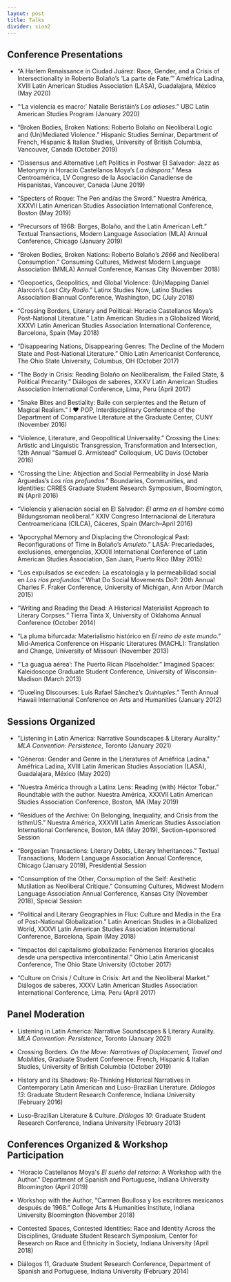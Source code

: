```yaml
---
layout: post
title: Talks
divider: sion2
---
```


## Conference Presentations
* “A Harlem Renaissance in Ciudad Juárez: Race, Gender, and a Crisis of Intersectionality in Roberto Bolaño’s ‘La parte de Fate.’” Améfrica Ladina, XVIII Latin American Studies Association (LASA), Guadalajara, México (May 2020)

* “‘La violencia es macro:’ Natalie Beristáin’s _Los adioses_.” UBC Latin American Studies Program (January 2020)

* “Broken Bodies, Broken Nations: Roberto Bolaño on Neoliberal Logic and (Un)Mediated Violence.” Hispanic Studies Seminar, Department of French, Hispanic & Italian Studies, University of British Columbia, Vancouver, Canada (October 2019)

* “Dissensus and Alternative Left Politics in Postwar El Salvador: Jazz as Metonymy in Horacio Castellanos Moya’s _La diáspora_.” Mesa Centroamérica, LV Congreso de la Asociación Canadiense de Hispanistas, Vancouver, Canada (June 2019)

* “Specters of Roque: The Pen and/as the Sword.” Nuestra América, XXXVII Latin American Studies Association International Conference, Boston (May 2019)

* “Precursors of 1968: Borges, Bolaño, and the Latin American Left.” Textual Transactions, Modern Language Association (MLA) Annual Conference, Chicago (January 2019)

* “Broken Bodies, Broken Nations: Roberto Bolaño’s _2666_ and Neoliberal Consumption.” Consuming Cultures, Midwest Modern Language Association (MMLA) Annual Conference, Kansas City (November 2018)

* “Geopoetics, Geopolitics, and Global Violence: (Un)Mapping Daniel Alarcón’s _Lost City Radio_.” Latinx Studies Now, Latino Studies Association Biannual Conference, Washington, DC (July 2018)

* “Crossing Borders, Literary and Political: Horacio Castellanos Moya’s Post-National Literature.” Latin American Studies in a Globalized World, XXXVI Latin American Studies Association International Conference, Barcelona, Spain (May 2018)

* “Disappearing Nations, Disappearing Genres: The Decline of the Modern State and Post-National Literature.” Ohio Latin Americanist Conference, The Ohio State University, Columbus, OH (October 2017)

* “The Body in Crisis: Reading Bolaño on Neoliberalism, the Failed State, & Political Precarity.” Diálogos de saberes, XXXV Latin American Studies Association International Conference, Lima, Peru (April 2017)

* "Snake Bites and Bestiality: Baile con serpientes and the Return of Magical Realism.” I ♥ POP, Interdisciplinary Conference of the Department of Comparative Literature at the Graduate Center, CUNY (November 2016)

* “Violence, Literature, and Geopolitical Universality.” Crossing the Lines: Artistic and Linguistic Transgression, Transformation and Intersection, 12th Annual “Samuel G. Armistead” Colloquium, UC Davis (October 2016)

* “Crossing the Line: Abjection and Social Permeability in José María Arguedas’s _Los ríos profundos_.” Boundaries, Communities, and Identities: CRRES Graduate Student Research Symposium, Bloomington, IN (April 2016)

* “Violencia y alienación social en El Salvador: _El arma en el hombre_ como Bildungsroman neoliberal.” XXIV Congreso Internacional de Literatura Centroamericana (CILCA), Cáceres, Spain (March–April 2016)

* “Apocryphal Memory and Displacing the Chronological Past: Reconfigurations of Time in Bolaño’s _Amuleto_.” LASA: Precariedades, exclusiones, emergencias, XXXIII International Conference of Latin American Studies Association, San Juan, Puerto Rico (May 2015)

* “Los expulsados se exceden: La escatología y la permeabilidad social en _Los ríos profundos_.” What Do Social Movements Do?: 20th Annual Charles F. Fraker Conference, University of Michigan, Ann Arbor (March 2015)

* “Writing and Reading the Dead: A Historical Materialist Approach to Literary Corpses.” Tierra Tinta X, University of Oklahoma Annual Conference (October 2014)

* “La pluma bifurcada: Materialismo histórico en _El reino de este mundo_.” Mid-America Conference on Hispanic Literatures (MACHL): Translation and Change, University of Missouri (November 2013)

* “‘La guagua aérea’: The Puerto Rican Placeholder.” Imagined Spaces: Kaleidoscope Graduate Student Conference, University of Wisconsin-Madison (March 2013)

* “Duœling Discourses: Luis Rafael Sánchez’s _Quíntuples_.” Tenth Annual Hawaii International Conference on Arts and Humanities (January 2012)

## Sessions Organized
* "Listening in Latin America: Narrative Soundscapes & Literary Aurality." _MLA Convention: Persistence_, Toronto (January 2021)
* "Géneros: Gender and Genre in the Literatures of Améfrica Ladina." Améfrica Ladina, XVIII Latin American Studies Association (LASA), Guadalajara, México (May 2020)

* "Nuestra América through a Latinx Lens: Reading (with) Héctor Tobar.” Roundtable with the author. Nuestra América, XXXVII Latin American Studies Association Conference, Boston, MA (May 2019)

* “Residues of the Archive: On Belonging, Inequality, and Crisis from the IsthmUS.” Nuestra América, XXXVII Latin American Studies Association International Conference, Boston, MA (May 2019), Section-sponsored Session

* “Borgesian Transactions: Literary Debts, Literary Inheritances.” Textual Transactions, Modern Language Association Annual Conference, Chicago (January 2019), Presidential Session

* “Consumption of the Other, Consumption of the Self: Aesthetic Mutilation as Neoliberal Critique.” Consuming Cultures, Midwest Modern Language Association Annual Conference, Kansas City (November 2018), Special Session

* “Political and Literary Geographies in Flux: Culture and Media in the Era of Post-National Globalization.” Latin American Studies in a Globalized World, XXXVI Latin American Studies Association International Conference, Barcelona, Spain (May 2018)

* “Impactos del capitalismo globalizado: Fenómenos literarios glocales desde una perspectiva intercontinental.” Ohio Latin Americanist Conference, The Ohio State University (October 2017)

* “Culture on Crisis / Culture in Crisis: Art and the Neoliberal Market.” Diálogos de saberes, XXXV Latin American Studies Association International Conference, Lima, Peru (April 2017)

## Panel Moderation
* Listening in Latin America: Narrative Soundscapes & Literary Aurality. _MLA Convention: Persistence_, Toronto (January 2021)
* Crossing Borders. _On the Move: Narratives of Displacement, Travel and Mobilities_, Graduate Student Conference: French, Hispanic & Italian Studies, University of British Columbia (October 2019)

* History and its Shadows: Re-Thinking Historical Narratives in Contemporary Latin American and Luso-Brazilian Literature. _Diálogos 13_: Graduate Student Research Conference, Indiana University (February 2016)

* Luso-Brazilian Literature & Culture. _Diálogos 10_: Graduate Student Research Conference, Indiana University (February 2013)

## Conferences Organized & Workshop Participation

* "Horacio Castellanos Moya's _El sueño del retorno_: A Workshop with the Author." Department of Spanish and Portuguese, Indiana University Bloomington (April 2019)

* Workshop with the Author, “Carmen Boullosa y los escritores mexicanos después de 1968.” College Arts & Humanities Institute, Indiana University Bloomington (November 2018)

* Contested Spaces, Contested Identities: Race and Identity Across the Disciplines, Graduate Student Research Symposium, Center for Research on Race and Ethnicity in Society, Indiana University (April 2018)

* Diálogos 11, Graduate Student Research Conference, Department of Spanish and Portuguese, Indiana University (February 2014)

<!--["Better Living Through the Humanities:](https://www.facebook.com/crres.iub/videos/vb.619227484774796/1862208990476633/?type=2&theater) Engaged Research, Public Scholarship, and Social Action Today," 
the keynote address by [Dr. Marcia Chatelain](https://gufaculty360.georgetown.edu/s/contact/00336000014RhMmAAK/marcia-chatelain) at the 2018 CRRES Graduate Student Research Symposium.
As the Graduate Research Assistant (2016-2018) for Indiana University's Center for Research on Race and Ethnicity in Society ([CRRES](http://crres.indiana.edu)), 
I organized the 2018 Graduate Student Research Symposium, which featured Dr. Marcia Chatelain of Georgetown University as keynote speaker (click on above link for video of the keynote address). 
During my two years with CRRES, I helped to expand the Center's programming by applying for grants to fund the Center's Speaker Series and 
Social Media Internship, organizing talks by two poet laureates (Juan Felipe Herrera and Tracy K. Smith), and launching the CRRES Undergraduate 
Mentorship Program.-->
